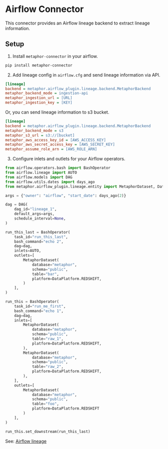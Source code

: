 # Airflow Connector

This connector provides an Airflow lineage backend to extract lineage information.

## Setup

1. Install `metaphor-connector` in your airflow.

``` bash
pip install metaphor-connector
```

2. Add lineage config in `airflow.cfg` and send lineage information via API.

``` cfg
[lineage]
backend = metaphor.airflow_plugin.lineage.backend.MetaphorBackend
metaphor_backend_mode = ingestion-api
metaphor_ingestion_url = [URL]
metaphor_ingestion_key = [KEY]
```

Or, you can send lineage information to s3 bucket.
``` cfg
[lineage]
backend = metaphor.airflow_plugin.lineage.backend.MetaphorBackend
metaphor_backend_mode = s3
metaphor_s3_url = s3://[bucket]
metaphor_aws_access_key_id = [AWS_ACCESS_KEY]
metaphor_aws_secret_access_key = [AWS_SECRET_KEY]
metaphor_assume_role_arn = [AWS_ROLE_ARN]
```

3. Configure inlets and outlets for your Airflow operators.

``` python
from airflow.operators.bash import BashOperator
from airflow.lineage import AUTO
from airflow.models import DAG
from airflow.utils.dates import days_ago
from metaphor.airflow_plugin.lineage.entity import MetaphorDataset, DataPlatform

args = {"owner": "airflow", "start_date": days_ago(2)}

dag = DAG(
    dag_id="lineage_1",
    default_args=args,
    schedule_interval=None,
)

run_this_last = BashOperator(
    task_id="run_this_last",
    bash_command="echo 2",
    dag=dag,
    inlets=AUTO,
    outlets=[
        MetaphorDataset(
            database="metaphor",
            schema="public",
            table="bar",
            platform=DataPlatform.REDSHIFT,
        )
    ],
)

run_this = BashOperator(
    task_id="run_me_first",
    bash_command="echo 1",
    dag=dag,
    inlets=[
        MetaphorDataset(
            database="metaphor",
            schema="public",
            table="raw_1",
            platform=DataPlatform.REDSHIFT,
        ),
        MetaphorDataset(
            database="metaphor",
            schema="public",
            table="raw_2",
            platform=DataPlatform.REDSHIFT,
        ),
    ],
    outlets=[
        MetaphorDataset(
            database="metaphor",
            schema="public",
            table="foo",
            platform=DataPlatform.REDSHIFT
        )
    ],
)

run_this.set_downstream(run_this_last)
```

See: [Airflow lineage](https://airflow.apache.org/docs/apache-airflow/stable/lineage.html)
